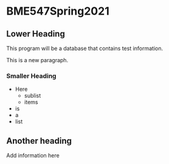 # BME547Spring2021

## Lower Heading

This program will be a database that contains test information.

This is a new paragraph.

### Smaller Heading
* Here
	+ sublist
	+ items
* is
* a
* list

## Another heading
Add information here

